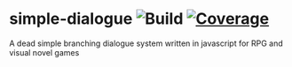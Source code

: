 simple-dialogue
![Build](https://github.com/bpkennedy/simple-dialogue/actions/workflows/test.yml/badge.svg) [![Coverage](https://api.codeclimate.com/v1/badges/49fc150e78f4127c02a1/test_coverage)](https://codeclimate.com/github/bpkennedy/simple-dialogue/test_coverage)
==============
A dead simple branching dialogue system written in javascript for RPG and visual novel games
